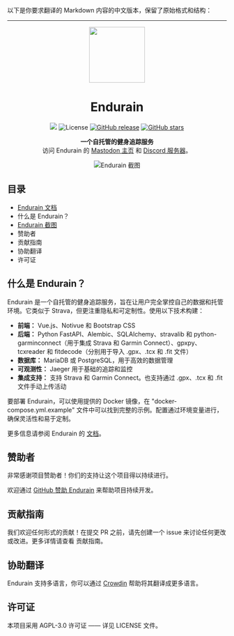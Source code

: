 以下是你要求翻译的 Markdown 内容的中文版本，保留了原始格式和结构：

---

<div align="center">
  <img src="frontend/app/public/logo/logo.png" width="128" height="128">

  # Endurain

  <a title="Crowdin" target="_blank" href="https://crowdin.com/project/endurain"><img src="https://badges.crowdin.net/endurain/localized.svg"></a>
  ![License](https://img.shields.io/github/license/joaovitoriasilva/endurain)
  [![GitHub release](https://img.shields.io/github/v/release/joaovitoriasilva/endurain)](https://github.com/joaovitoriasilva/endurain/releases)
  [![GitHub stars](https://img.shields.io/github/stars/joaovitoriasilva/endurain.svg?style=social&label=Star)](https://github.com/joaovitoriasilva/endurain/stargazers)

  **一个自托管的健身追踪服务**  
  访问 Endurain 的 [Mastodon 主页](https://fosstodon.org/@endurain) 和 [Discord 服务器](https://discord.gg/6VUjUq2uZR)。

  <img src="screenshot_01.png" alt="Endurain 截图">
</div>

## 目录

- [Endurain 文档](https://docs.endurain.com)
- 什么是 Endurain？
- [Endurain 截图](https://docs.endurain.com/gallery/)
- 赞助者
- 贡献指南
- 协助翻译
- 许可证

## 什么是 Endurain？

Endurain 是一个自托管的健身追踪服务，旨在让用户完全掌控自己的数据和托管环境。它类似于 Strava，但更注重隐私和可定制性。使用以下技术构建：

- **前端：** Vue.js、Notivue 和 Bootstrap CSS
- **后端：** Python FastAPI、Alembic、SQLAlchemy、stravalib 和 python-garminconnect（用于集成 Strava 和 Garmin Connect）、gpxpy、tcxreader 和 fitdecode（分别用于导入 .gpx、.tcx 和 .fit 文件）
- **数据库：** MariaDB 或 PostgreSQL，用于高效的数据管理
- **可观测性：** Jaeger 用于基础的追踪和监控
- **集成支持：** 支持 Strava 和 Garmin Connect。也支持通过 .gpx、.tcx 和 .fit 文件手动上传活动

要部署 Endurain，可以使用提供的 Docker 镜像，在 "docker-compose.yml.example" 文件中可以找到完整的示例。配置通过环境变量进行，确保灵活性和易于定制。

更多信息请参阅 Endurain 的 [文档](https://docs.endurain.com)。

## 赞助者

非常感谢项目赞助者！你们的支持让这个项目得以持续进行。

欢迎通过 [GitHub 赞助 Endurain](https://github.com/sponsors/joaovitoriasilva) 来帮助项目持续开发。

## 贡献指南

我们欢迎任何形式的贡献！在提交 PR 之前，请先创建一个 issue 来讨论任何更改或改进。更多详情请查看 贡献指南。

## 协助翻译

Endurain 支持多语言，你可以通过 [Crowdin](https://crowdin.com/project/endurain) 帮助将其翻译成更多语言。

## 许可证

本项目采用 AGPL-3.0 许可证 —— 详见 LICENSE 文件。
